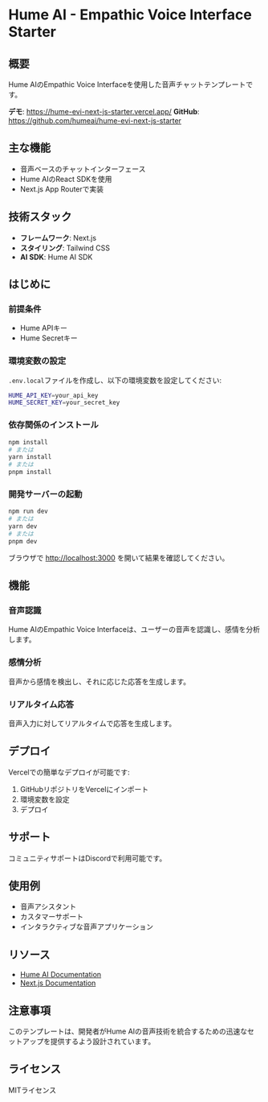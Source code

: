 # Hume AI - Empathic Voice Interface Starter

## 概要

Hume AIのEmpathic Voice Interfaceを使用した音声チャットテンプレートです。

**デモ**: https://hume-evi-next-js-starter.vercel.app/
**GitHub**: https://github.com/humeai/hume-evi-next-js-starter

## 主な機能

- 音声ベースのチャットインターフェース
- Hume AIのReact SDKを使用
- Next.js App Routerで実装

## 技術スタック

- **フレームワーク**: Next.js
- **スタイリング**: Tailwind CSS
- **AI SDK**: Hume AI SDK

## はじめに

### 前提条件

- Hume APIキー
- Hume Secretキー

### 環境変数の設定

`.env.local`ファイルを作成し、以下の環境変数を設定してください:

```bash
HUME_API_KEY=your_api_key
HUME_SECRET_KEY=your_secret_key
```

### 依存関係のインストール

```bash
npm install
# または
yarn install
# または
pnpm install
```

### 開発サーバーの起動

```bash
npm run dev
# または
yarn dev
# または
pnpm dev
```

ブラウザで [http://localhost:3000](http://localhost:3000) を開いて結果を確認してください。

## 機能

### 音声認識

Hume AIのEmpathic Voice Interfaceは、ユーザーの音声を認識し、感情を分析します。

### 感情分析

音声から感情を検出し、それに応じた応答を生成します。

### リアルタイム応答

音声入力に対してリアルタイムで応答を生成します。

## デプロイ

Vercelでの簡単なデプロイが可能です:

1. GitHubリポジトリをVercelにインポート
2. 環境変数を設定
3. デプロイ

## サポート

コミュニティサポートはDiscordで利用可能です。

## 使用例

- 音声アシスタント
- カスタマーサポート
- インタラクティブな音声アプリケーション

## リソース

- [Hume AI Documentation](https://hume.ai/docs)
- [Next.js Documentation](https://nextjs.org/docs)

## 注意事項

このテンプレートは、開発者がHume AIの音声技術を統合するための迅速なセットアップを提供するよう設計されています。

## ライセンス

MITライセンス
